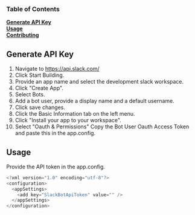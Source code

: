 ### Table of Contents
**[Generate API Key](#generate-api-key)**<br>
**[Usage](#usage)**<br>
**[Contributing](#contributing)**<br>



## Generate API Key
1. Navigate to https://api.slack.com/
2. Click Start Building.
3. Provide an app name and select the development slack workspace.
4. Click "Create App".
5. Select Bots.
6. Add a bot user, provide a display name and a default username.
7. Click save changes.
8. Click the Basic Information tab on the left menu.
9. Click "Install your app to your workspace".
10. Select "Oauth & Permissions" Copy the Bot User Oauth Access Token and paste this in the app.config.


## Usage
Provide the API token in the app.config.
```csharp
<?xml version="1.0" encoding="utf-8"?>
<configuration>
  <appSettings>
    <add key="SlackBotApiToken" value="" />
  </appSettings>
</configuration>
```

